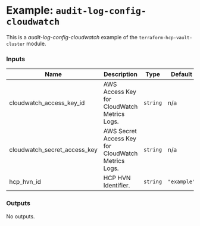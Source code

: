 # Example: `audit-log-config-cloudwatch`

This is a _audit-log-config-cloudwatch_ example of the `terraform-hcp-vault-cluster` module.

<!-- BEGIN_TF_DOCS -->
### Inputs

| Name | Description | Type | Default | Required |
|------|-------------|------|---------|:--------:|
| cloudwatch_access_key_id | AWS Access Key for CloudWatch Metrics Logs. | `string` | n/a | yes |
| cloudwatch_secret_access_key | AWS Secret Access Key for CloudWatch Metrics Logs. | `string` | n/a | yes |
| hcp_hvn_id | HCP HVN Identifier. | `string` | `"example"` | no |

### Outputs

No outputs.
<!-- END_TF_DOCS -->
